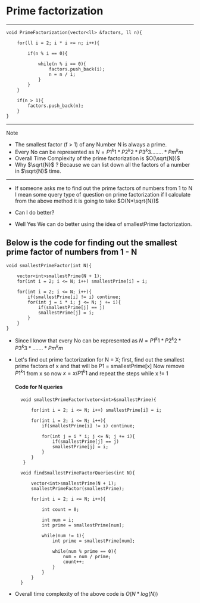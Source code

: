 # Prime factorization
<hr/>

    void PrimeFactorization(vector<ll> &factors, ll n){
        
        for(ll i = 2; i * i <= n; i++){
    
            if(n % i == 0){
    
                while(n % i == 0){
                    factors.push_back(i);
                    n = n / i;
                }
            }
        }
    
        if(n > 1){
            factors.push_back(n);
        }
    }
    
<hr/>

> [!NOTE]
> - The smallest factor (f > 1) of any Number N is always a prime.
> - Every No can be represented as $N = P1^k1 * P2^k2 * P3^k3 ........ *Pm^km$
> - Overall Time Complexity of the prime factorization is $O(\sqrt{N})$
> - Why $\sqrt{N}$ ? Because we can list down all the factors of a number in $\sqrt{N}$ time. 

<hr/>

- If someone asks me to find out the prime factors of numbers from 1 to N
I mean some query type of question on prime factorization
if I calculate from the above method it is going to take $O(N*\sqrt{N})$
- Can I do better?

- Well Yes We can do better using the idea of smallestPrime factorization.
<h2>Below is the code for finding out the smallest prime factor of numbers from 1 - N</h2>

    void smallestPrimeFactor(int N){
    
        vector<int>smallestPrime(N + 1);
        for(int i = 2; i <= N; i++) smallestPrime[i] = i;
        
        for(int i = 2; i <= N; i++){
            if(smallestPrime[i] != i) continue;
            for(int j = i * i; j <= N; j += i){
                if(smallestPrime[j] == j)
                smallestPrime[j] = i;
            }
        }
    }
- Since I know that every No can be represented as $N = P1^k1 * P2^k2 * P3^k3 * ....... * Pm^km$
- Let's find out prime factorization for N = X;
  first, find out the smallest prime factors of x and that will be P1 = smallestPrime[x]
  Now remove  $P1^k1$ from x so now $x = x / P1^k1$
  and repeat the steps while x != 1

  <h4> Code for N queries </h4>
    
        void smallestPrimeFactor(vetor<int>&smallestPrime){
        
            for(int i = 2; i <= N; i++) smallestPrime[i] = i;
        
            for(int i = 2; i <= N; i++){
                if(smallestPrime[i] != i) continue;
        
                for(int j = i * i; j <= N; j += i){
                    if(smallestPrime[j] == j)
                    smallestPrime[j] = i;
                }
            }
         }

        void findSmallestPrimeFactorQueries(int N){
        
            vector<int>smallestPrime(N + 1);
            smallestPrimeFactor(smallestPrime);
        
            for(int i = 2; i <= N; i++){
        
                int count = 0;
        
                int num = i;
                int prime = smallestPrime[num];
        
                while(num != 1){
                    int prime = smallestPrime[num];
        
                    while(num % prime == 0){
                        num = num / prime;
                        count++;
                    }
                }
            }
        }

- Overall time complexity of the above code is $O(N*log(N))$
  
  



